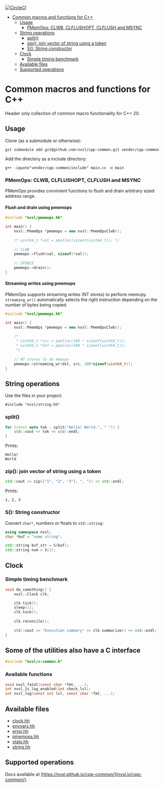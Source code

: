 [![CircleCI](https://circleci.com/gh/NVSL/cpp-common/tree/master.svg?style=svg&circle-token=303fcb99481c32f94d3eac4fd719a1ae524efc10)](https://circleci.com/gh/NVSL/cpp-common/tree/master)

-   [Common macros and functions for
    C++](#common-macros-and-functions-for-c)
    -   [Usage](#usage)
        -   [PMemOps: CLWB, CLFLUSHOPT, CLFLUSH and
            MSYNC](#pmemops-clwb-clflushopt-clflush-and-msync)
    -   [String operations](#string-operations)
        -   [split()](#split)
        -   [zip(): join vector of string using a
            token](#zip-join-vector-of-string-using-a-token)
        -   [S(): String constructor](#s-string-constructor)
    -   [Clock](#clock)
        -   [Simple timing benchmark](#simple-timing-benchmark)
    -   [Available files](#available-files)
    -   [Supported operations](#supported-operations)

# Common macros and functions for C++

Header only collection of common macro functionality for C++ 20.

## Usage
Clone (as a submodule or otherwise):
```shell
git submodule add git@github.com:nvsl/cpp-common.git vendor/cpp-common
```

Add the directory as a include directory:
```shell
g++ -iquote"vendor/cpp-common/include" main.cc -o main
```


### PMemOps: CLWB, CLFLUSHOPT, CLFLUSH and MSYNC

PMemOps provides convinient functions to flush and drain arbitrary sized address
range.

#### Flush and drain using pmemops

```cpp
#include "nvsl/pmemops.hh"

int main() {
    nvsl::PmemOps *pmemops = new nvsl::PmemOpsClwb();
    
    /* uint64_t *val = pmalloc(sizeof(uint64_t)); */
    
    // CLWB
    pmemops->flush(val, sizeof(*val));
    
    // SFENCE
    pmemops->drain();
}

```

#### Streaming writes using pmemops
PMemOps supports streaming writes (NT stores) to perform memcpy.  
`streaming_wr()` automatically selects the right instruction depending on the
number of bytes being copied.


```cpp
#include "nvsl/pmemops.hh"

int main() {
    nvsl::PmemOps *pmemops = new nvsl::PmemOpsClwb();
    
    /* 
     * uint64_t *src = pmalloc(100 * sizeof(uint64_t)); 
     * uint64_t *dst = pmalloc(100 * sizeof(uint64_t)); 
     */
    
    // NT stores to do memcpy
    pmemops->streaming_wr(dst, src, 100*sizeof(uint64_t));
}
```

## String operations
Use the files in your project:

```
#include "nvsl/string.hh"
```

### split() 
```cpp
for (const auto tok : split("Hello! World.", " ")) {
    std::cout << tok << std::endl;
}
```

Prints:
```
Hello!
World
```

### zip(): join vector of string using a token
```cpp
std::cout << zip({"1", "2", "3"}, ", ")) << std::endl;
```

Prints:
```
1, 2, 3
```

### S(): String constructor
Convert `char*`, numbers or floats to `std::string`:

```cpp
using namespace nvsl;
char *buf = "some string";

std::string buf_str = S(buf);
std::string num = S(1);
```

## Clock
### Simple timing benchmark

```cpp
void do_something() {
    nvsl::Clock clk;

    clk.tick();
    sleep(1);
    clk.tock();
    
    clk.reconcile();
    
    std::cout << "Execution summary" << clk.summarize() << std::endl;
}
```

## Some of the utilities also have a C interface
```c
#include "nvsl/c-common.h"
```

### Available functions
```c
void nvsl_fatal(const char *fmt, ...);
int nvsl_is_log_enabled(int check_lvl);
int nvsl_log(const int lvl, const char *fmt, ...);
```

## Available files
- [clock.hh](include/nvsl/clock.hh)
- [envvars.hh](include/nvsl/envvars.hh)
- [error.hh](include/nvsl/error.hh)
- [pmemops.hh](include/nvsl/pmemops.hh)
- [stats.hh](include/nvsl/stats.hh)
- [string.hh](include/nvsl/string.hh)

## Supported operations
Docs available at [https://nvsl.github.io/cpp-common/](nvsl.io/cpp-common/).
